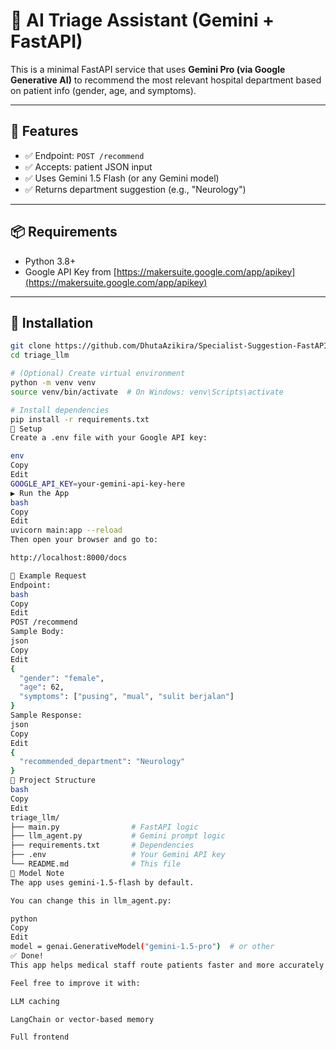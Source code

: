 # 🏥 AI Triage Assistant (Gemini + FastAPI)

This is a minimal FastAPI service that uses **Gemini Pro (via Google Generative AI)** to recommend the most relevant hospital department based on patient info (gender, age, and symptoms).

---

## 🚀 Features

- ✅ Endpoint: `POST /recommend`
- ✅ Accepts: patient JSON input
- ✅ Uses Gemini 1.5 Flash (or any Gemini model)
- ✅ Returns department suggestion (e.g., "Neurology")

---

## 📦 Requirements

- Python 3.8+
- Google API Key from [https://makersuite.google.com/app/apikey](https://makersuite.google.com/app/apikey)

---

## 🔧 Installation

```bash
git clone https://github.com/DhutaAzikira/Specialist-Suggestion-FastAPI.git  # or unzip the folder
cd triage_llm

# (Optional) Create virtual environment
python -m venv venv
source venv/bin/activate  # On Windows: venv\Scripts\activate

# Install dependencies
pip install -r requirements.txt
🔑 Setup
Create a .env file with your Google API key:

env
Copy
Edit
GOOGLE_API_KEY=your-gemini-api-key-here
▶️ Run the App
bash
Copy
Edit
uvicorn main:app --reload
Then open your browser and go to:

http://localhost:8000/docs

🧪 Example Request
Endpoint:
bash
Copy
Edit
POST /recommend
Sample Body:
json
Copy
Edit
{
  "gender": "female",
  "age": 62,
  "symptoms": ["pusing", "mual", "sulit berjalan"]
}
Sample Response:
json
Copy
Edit
{
  "recommended_department": "Neurology"
}
📁 Project Structure
bash
Copy
Edit
triage_llm/
├── main.py                # FastAPI logic
├── llm_agent.py           # Gemini prompt logic
├── requirements.txt       # Dependencies
├── .env                   # Your Gemini API key
└── README.md              # This file
🤖 Model Note
The app uses gemini-1.5-flash by default.

You can change this in llm_agent.py:

python
Copy
Edit
model = genai.GenerativeModel("gemini-1.5-pro")  # or other
✅ Done!
This app helps medical staff route patients faster and more accurately using AI.

Feel free to improve it with:

LLM caching

LangChain or vector-based memory

Full frontend
